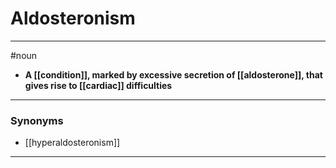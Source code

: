# Aldosteronism
---
#noun
- **A [[condition]], marked by excessive secretion of [[aldosterone]], that gives rise to [[cardiac]] difficulties**
---
### Synonyms
- [[hyperaldosteronism]]
---
